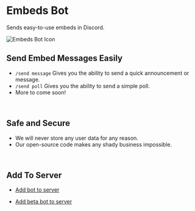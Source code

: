 # Embeds Bot

Sends easy-to-use embeds in Discord.

![Embeds Bot Icon](https://github.com/chr0mevillager/embed-bot/blob/master/src/artwork/profile.png?raw=true)

## Send Embed Messages Easily

- `/send message` Gives you the ability to send a quick announcement or message.
- `/send poll` Gives you the ability to send a simple poll.
- More to come soon!

&nbsp;

## Safe and Secure

- We will never store any user data for any reason.
- Our open-source code makes any shady business impossible.

&nbsp;

## Add To Server

- [Add bot to server](https://discord.com/oauth2/authorize?client_id=942083941307912193&scope=bot%20applications.commands&permissions=150528)

- [Add beta bot to server](https://discord.com/oauth2/authorize?client_id=968997421726195832&scope=bot%20applications.commands&permissions=150528)

